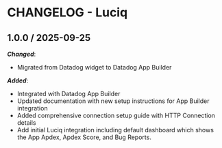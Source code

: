 # CHANGELOG - Luciq

## 1.0.0 / 2025-09-25

***Changed***:

* Migrated from Datadog widget to Datadog App Builder

***Added***:

* Integrated with Datadog App Builder
* Updated documentation with new setup instructions for App Builder integration
* Added comprehensive connection setup guide with HTTP Connection details
* Add initial Luciq integration including default dashboard which shows the App Apdex, Apdex Score, and Bug Reports.
